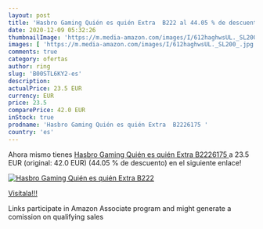 ```yaml
---
layout: post
title: 'Hasbro Gaming Quién es quién Extra  B222 al 44.05 % de descuento'
date: 2020-12-09 05:32:26
thumbnailImage: 'https://m.media-amazon.com/images/I/612haghwsUL._SL200_.jpg'
images: [ 'https://m.media-amazon.com/images/I/612haghwsUL._SL200_.jpg' ]
comments: true
category: ofertas
author: ring
slug: 'B00STL6KY2-es'
description:
actualPrice: 23.5 EUR
currency: EUR
price: 23.5
comparePrice: 42.0 EUR
inStock: true
prodname: 'Hasbro Gaming Quién es quién Extra  B2226175 '
country: 'es'
---
```


Ahora mismo tienes [Hasbro Gaming Quién es quién Extra  B2226175 ](https://www.amazon.es/dp/B00STL6KY2/?tag=tolees-21) a 23.5 EUR (original: 42.0 EUR) (44.05 %  de descuento) en el siguiente enlace!

[![Hasbro Gaming Quién es quién Extra  B222](https://m.media-amazon.com/images/I/612haghwsUL._SL200_.jpg)](https://www.amazon.es/dp/B00STL6KY2/?tag=tolees-21)

[Visítala!!!](https://www.amazon.es/dp/B00STL6KY2/?tag=tolees-21)

Links participate in Amazon Associate program and might generate a comission on qualifying sales
